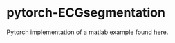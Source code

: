 # pytorch-ECGsegmentation
Pytorch implementation of a matlab example found [here](https://www.mathworks.com/help/signal/examples/waveform-segmentation-using-deep-learning.html).
